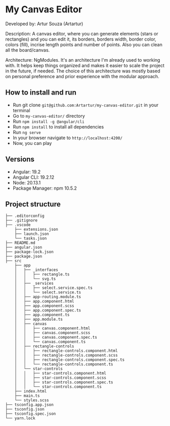 # My Canvas Editor

Developed by: Artur Souza (Artartur)

Description: A canvas editor, where you can generate elements (stars or rectangles) and you can edit it, its borders, borders width, border color, colors (fill), incrise length points and number of points. Also you can clean all the board/canvas.

Architecture: NgModules. It's an architecture I'm already used to working with. It helps keep things organized and makes it easier to scale the project in the future, if needed. The choice of this architecture was mostly based on personal preference and prior experience with the modular approach.

## How to install and run

- Run git clone ```git@github.com:Artartur/my-canvas-editor.git``` in your terminal
- Go to ```my-canvas-editor/``` directory
- Run ```npm install -g @angular/cli```
- Run ```npm install``` to install all dependencies
- Run ```ng serve```
- In your browser navigate to ```http://localhost:4200/```
- Now, you can play

## Versions

- Angular: 19.2
- Angular CLI: 19.2.12
- Node: 20.13.1
- Package Manager: npm 10.5.2

## Project structure
```
├── .editorconfig
├── .gitignore
├── .vscode
    ├── extensions.json
    ├── launch.json
    └── tasks.json
├── README.md
├── angular.json
├── package-lock.json
├── package.json
├── src
    ├── app
    │   ├── _interfaces
    │   │   ├── rectangle.ts
    │   │   └── svg.ts
    │   ├── _services
    │   │   ├── select.service.spec.ts
    │   │   └── select.service.ts
    │   ├── app-routing.module.ts
    │   ├── app.component.html
    │   ├── app.component.scss
    │   ├── app.component.spec.ts
    │   ├── app.component.ts
    │   ├── app.module.ts
    │   ├── canvas
    │   │   ├── canvas.component.html
    │   │   ├── canvas.component.scss
    │   │   ├── canvas.component.spec.ts
    │   │   └── canvas.component.ts
    │   ├── rectangle-controls
    │   │   ├── rectangle-controls.component.html
    │   │   ├── rectangle-controls.component.scss
    │   │   ├── rectangle-controls.component.spec.ts
    │   │   └── rectangle-controls.component.ts
    │   └── star-controls
    │   │   ├── star-controls.component.html
    │   │   ├── star-controls.component.scss
    │   │   ├── star-controls.component.spec.ts
    │   │   └── star-controls.component.ts
    ├── index.html
    ├── main.ts
    └── styles.scss
├── tsconfig.app.json
├── tsconfig.json
├── tsconfig.spec.json
└── yarn.lock
```
